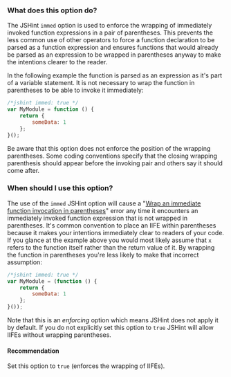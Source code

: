<!---
{
    "titles": [
        "immed"
    ],
    "slugs": [
        "option-jshint-immed"
    ],
    "linters": [
        "jshint"
    ],
    "author": "jallardice",
    "subject": "option"
}
-->

### What does this option do?

The JSHint `immed` option is used to enforce the wrapping of immediately invoked
function expressions in a pair of parentheses. This prevents the less common use
of other operators to force a function declaration to be parsed as a function
expression and ensures functions that would already be parsed as an expression
to be wrapped in parentheses anyway to make the intentions clearer to the
reader.

In the following example the function is parsed as an expression as it's part of
a variable statement. It is not necessary to wrap the function in parentheses to
be able to invoke it immediately:

<!---
{
    "linter": "jshint"
}
-->
```javascript
/*jshint immed: true */
var MyModule = function () {
    return {
        someData: 1
    };
}();
```

Be aware that this option does not enforce the position of the wrapping
parentheses. Some coding conventions specify that the closing wrapping
parenthesis should appear before the invoking pair and others say it should come
after.

### When should I use this option?

The use of the `immed` JSHint option will cause a "[Wrap an immediate function
invocation in parentheses][parens]" error any time it encounters an immediately
invoked function expression that is not wrapped in parentheses. It's common
convention to place an IIFE within parentheses because it makes your intentions
immediately clear to readers of your code. If you glance at the example above
you would most likely assume that `x` refers to the function itself rather than
the return value of it. By wrapping the function in parentheses you're less
likely to make that incorrect assumption:

<!---
{
    "linter": "jshint"
}
-->
```javascript
/*jshint immed: true */
var MyModule = (function () {
    return {
        someData: 1
    };
}());
```

Note that this is an *enforcing* option which means JSHint does not apply it by
default. If you do not explicitly set this option to `true` JSHint will allow
IIFEs without wrapping parentheses.

#### Recommendation

Set this option to `true` (enforces the wrapping of IIFEs).

[jscs]: https://github.com/mdevils/node-jscs
[parens]: /wrap-an-immediate-function-invocation-in-parentheses
